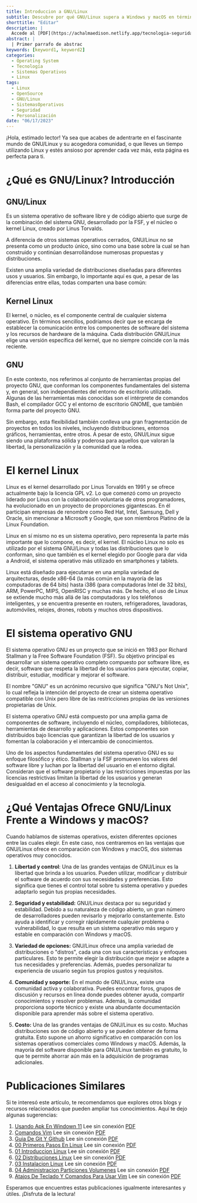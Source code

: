 ```yaml
---
title: Introduccion a GNU/Linux
subtitle: Descubre por qué GNU/Linux supera a Windows y macOS en términos de libertad de uso, seguridad y amplia variedad de opciones de personalización.
shorttitle: "Editar"
description: |
  Accede al [PDF](https://achalmaedison.netlify.app/tecnologia-seguridad/operating-system/2023-06-17-01-introduccion-linux/index.pdf) completo aquí. Actualizar enlace
abstract: |
  | Primer parrafo de abstrac
keywords: [keyword1, keyword2]
categories:
  - Operating System
  - Tecnología
  - Sistemas Operativos
  - Linux
tags:
  - Linux
  - OpenSource
  - GNU/Linux
  - SistemasOperativos
  - Seguridad
  - Personalización
date: "06/17/2023"
---
```








¡Hola, estimado lector! Ya sea que acabes de adentrarte en el fascinante mundo de GNU/Linux y su acogedora comunidad, o que lleves un tiempo utilizando Linux y estés ansioso por aprender cada vez más, esta página es perfecta para ti.

# ¿Qué es GNU/Linux? Introducción

## GNU/Linux 

Es un sistema operativo de software libre y de código abierto que surge de la combinación del sistema GNU, desarrollado por la FSF, y el núcleo o kernel Linux, creado por Linus Torvalds.

A diferencia de otros sistemas operativos cerrados, GNU/Linux no se presenta como un producto único, sino como una base sobre la cual se han construido y continúan desarrollándose numerosas propuestas y distribuciones.

Existen una amplia variedad de distribuciones diseñadas para diferentes usos y usuarios. Sin embargo, lo importante aquí es que, a pesar de las diferencias entre ellas, todas comparten una base común:

## Kernel Linux

El kernel, o núcleo, es el componente central de cualquier sistema operativo. En términos sencillos, podríamos decir que se encarga de establecer la comunicación entre los componentes de software del sistema y los recursos de hardware de la máquina. Cada distribución GNU/Linux elige una versión específica del kernel, que no siempre coincide con la más reciente.

## GNU

En este contexto, nos referimos al conjunto de herramientas propias del proyecto GNU, que conforman los componentes fundamentales del sistema y, en general, son independientes del entorno de escritorio utilizado. Algunas de las herramientas más conocidas son el intérprete de comandos Bash, el compilador GCC y el entorno de escritorio GNOME, que también forma parte del proyecto GNU.

Sin embargo, esta flexibilidad también conlleva una gran fragmentación de proyectos en todos los niveles, incluyendo distribuciones, entornos gráficos, herramientas, entre otros. A pesar de esto, GNU/Linux sigue siendo una plataforma sólida y poderosa para aquellos que valoran la libertad, la personalización y la comunidad que la rodea.

# El kernel Linux

Linux es el kernel desarrollado por Linus Torvalds en 1991 y se ofrece actualmente bajo la licencia GPL v2. Lo que comenzó como un proyecto liderado por Linus con la colaboración voluntaria de otros programadores, ha evolucionado en un proyecto de proporciones gigantescas. En él participan empresas de renombre como Red Hat, Intel, Samsung, Dell y Oracle, sin mencionar a Microsoft y Google, que son miembros Platino de la Linux Foundation.

Linux en sí mismo no es un sistema operativo, pero representa la parte más importante que lo compone, es decir, el kernel. El núcleo Linux no solo es utilizado por el sistema GNU/Linux y todas las distribuciones que lo conforman, sino que también es el kernel elegido por Google para dar vida a Android, el sistema operativo más utilizado en smartphones y tablets.

Linux está diseñado para ejecutarse en una amplia variedad de arquitecturas, desde x86-64 (la más común en la mayoría de las computadoras de 64 bits) hasta i386 (para computadoras Intel de 32 bits), ARM, PowerPC, MIPS, OpenRISC y muchas más. De hecho, el uso de Linux se extiende mucho más allá de las computadoras y los teléfonos inteligentes, y se encuentra presente en routers, refrigeradores, lavadoras, automóviles, relojes, drones, robots y muchos otros dispositivos.

# El sistema operativo GNU

El sistema operativo GNU es un proyecto que se inició en 1983 por Richard Stallman y la Free Software Foundation (FSF). Su objetivo principal es desarrollar un sistema operativo completo compuesto por software libre, es decir, software que respeta la libertad de los usuarios para ejecutar, copiar, distribuir, estudiar, modificar y mejorar el software.

El nombre "GNU" es un acrónimo recursivo que significa "GNU's Not Unix", lo cual refleja la intención del proyecto de crear un sistema operativo compatible con Unix pero libre de las restricciones propias de las versiones propietarias de Unix.

El sistema operativo GNU está compuesto por una amplia gama de componentes de software, incluyendo el núcleo, compiladores, bibliotecas, herramientas de desarrollo y aplicaciones. Estos componentes son distribuidos bajo licencias que garantizan la libertad de los usuarios y fomentan la colaboración y el intercambio de conocimientos.

Uno de los aspectos fundamentales del sistema operativo GNU es su enfoque filosófico y ético. Stallman y la FSF promueven los valores del software libre y luchan por la libertad del usuario en el entorno digital. Consideran que el software propietario y las restricciones impuestas por las licencias restrictivas limitan la libertad de los usuarios y generan desigualdad en el acceso al conocimiento y la tecnología.

# ¿Qué Ventajas Ofrece GNU/Linux Frente a Windows y macOS?

Cuando hablamos de sistemas operativos, existen diferentes opciones entre las cuales elegir. En este caso, nos centraremos en las ventajas que GNU/Linux ofrece en comparación con Windows y macOS, dos sistemas operativos muy conocidos.

1.  **Libertad y control**: Una de las grandes ventajas de GNU/Linux es la libertad que brinda a los usuarios. Pueden utilizar, modificar y distribuir el software de acuerdo con sus necesidades y preferencias. Esto significa que tienes el control total sobre tu sistema operativo y puedes adaptarlo según tus propias necesidades.

2.  **Seguridad y estabilidad:** GNU/Linux destaca por su seguridad y estabilidad. Debido a su naturaleza de código abierto, un gran número de desarrolladores pueden revisarlo y mejorarlo constantemente. Esto ayuda a identificar y corregir rápidamente cualquier problema o vulnerabilidad, lo que resulta en un sistema operativo más seguro y estable en comparación con Windows y macOS.

3.  **Variedad de opciones:** GNU/Linux ofrece una amplia variedad de distribuciones o "distros", cada una con sus características y enfoques particulares. Esto te permite elegir la distribución que mejor se adapte a tus necesidades y preferencias. Además, puedes personalizar tu experiencia de usuario según tus propios gustos y requisitos.

4.  **Comunidad y soporte:** En el mundo de GNU/Linux, existe una comunidad activa y colaborativa. Puedes encontrar foros, grupos de discusión y recursos en línea donde puedes obtener ayuda, compartir conocimientos y resolver problemas. Además, la comunidad proporciona soporte técnico y existe una abundante documentación disponible para aprender más sobre el sistema operativo.

5.  **Costo:** Una de las grandes ventajas de GNU/Linux es su costo. Muchas distribuciones son de código abierto y se pueden obtener de forma gratuita. Esto supone un ahorro significativo en comparación con los sistemas operativos comerciales como Windows y macOS. Además, la mayoría del software disponible para GNU/Linux también es gratuito, lo que te permite ahorrar aún más en la adquisición de programas adicionales.


# Publicaciones Similares

Si te interesó este artículo, te recomendamos que explores otros blogs y recursos relacionados que pueden ampliar tus conocimientos. Aquí te dejo algunas sugerencias:


1. [Usando Apk En Windown 11](https://achalmaedison.netlify.app/tecnologia-seguridad/operating-system/2021-10-21-usando-apk-en-windown-11) Lee sin conexión [PDF](https://achalmaedison.netlify.app/tecnologia-seguridad/operating-system/2021-10-21-usando-apk-en-windown-11/index.pdf)
2. [Comandos Vim](https://achalmaedison.netlify.app/tecnologia-seguridad/operating-system/2022-09-27-comandos-vim) Lee sin conexión [PDF](https://achalmaedison.netlify.app/tecnologia-seguridad/operating-system/2022-09-27-comandos-vim/index.pdf)
3. [Guia De Git Y Github](https://achalmaedison.netlify.app/tecnologia-seguridad/operating-system/2023-02-16-guia-de-git-y-github) Lee sin conexión [PDF](https://achalmaedison.netlify.app/tecnologia-seguridad/operating-system/2023-02-16-guia-de-git-y-github/index.pdf)
4. [00 Primeros Pasos En Linux](https://achalmaedison.netlify.app/tecnologia-seguridad/operating-system/2023-05-02-00-primeros-pasos-en-linux) Lee sin conexión [PDF](https://achalmaedison.netlify.app/tecnologia-seguridad/operating-system/2023-05-02-00-primeros-pasos-en-linux/index.pdf)
5. [01 Introduccion Linux](https://achalmaedison.netlify.app/tecnologia-seguridad/operating-system/2023-06-17-01-introduccion-linux) Lee sin conexión [PDF](https://achalmaedison.netlify.app/tecnologia-seguridad/operating-system/2023-06-17-01-introduccion-linux/index.pdf)
6. [02 Distribuciones Linux](https://achalmaedison.netlify.app/tecnologia-seguridad/operating-system/2023-06-18-02-distribuciones-linux) Lee sin conexión [PDF](https://achalmaedison.netlify.app/tecnologia-seguridad/operating-system/2023-06-18-02-distribuciones-linux/index.pdf)
7. [03 Instalacion Linux](https://achalmaedison.netlify.app/tecnologia-seguridad/operating-system/2023-06-19-03-instalacion-linux) Lee sin conexión [PDF](https://achalmaedison.netlify.app/tecnologia-seguridad/operating-system/2023-06-19-03-instalacion-linux/index.pdf)
8. [04 Administracion Particiones Volumenes](https://achalmaedison.netlify.app/tecnologia-seguridad/operating-system/2023-06-20-04-administracion-particiones-volumenes) Lee sin conexión [PDF](https://achalmaedison.netlify.app/tecnologia-seguridad/operating-system/2023-06-20-04-administracion-particiones-volumenes/index.pdf)
9. [Atajos De Teclado Y Comandos Para Usar Vim](https://achalmaedison.netlify.app/tecnologia-seguridad/operating-system/2023-07-01-atajos-de-teclado-y-comandos-para-usar-vim) Lee sin conexión [PDF](https://achalmaedison.netlify.app/tecnologia-seguridad/operating-system/2023-07-01-atajos-de-teclado-y-comandos-para-usar-vim/index.pdf)


Esperamos que encuentres estas publicaciones igualmente interesantes y útiles. ¡Disfruta de la lectura!

